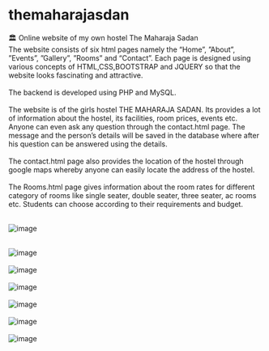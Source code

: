 # themaharajasdan
:classical_building:  Online website of my own hostel The Maharaja Sadan <br>
The website consists of six html pages namely the “Home”, ”About”, ”Events”, ”Gallery”, ”Rooms” and “Contact”. Each page is designed using various concepts of HTML,CSS,BOOTSTRAP and JQUERY so that the website looks fascinating and attractive. <br> <br>
The backend is developed using PHP and MySQL.<br><br>
The website is of the girls hostel THE MAHARAJA SADAN. Its provides a lot of information about the hostel, its facilities, room prices, events etc. Anyone can even ask any question through the contact.html page. The message and the person’s details will be saved in the database where after his question can be answered using the details. <br> <br>
The contact.html page also provides the location of the hostel through google maps whereby anyone can easily locate the address of the hostel. <br> <br>
The Rooms.html page gives information about the room rates for different category of rooms like single seater, double seater, three seater, ac rooms etc. Students can choose according to their requirements and budget. <br> <br>

![image](https://user-images.githubusercontent.com/26721853/31343571-a0f57210-ad2d-11e7-9f96-da73dd234bf7.png) <br> <br>

![image](https://user-images.githubusercontent.com/26721853/31343673-ecfdcaa4-ad2d-11e7-9bd7-f975dbefaf15.png) <br> <br>
![image](https://user-images.githubusercontent.com/26721853/31375816-6cf2e07c-adc0-11e7-99f0-7032c6904cb3.png) <br> <br>
![image](https://user-images.githubusercontent.com/26721853/31375929-ca9b610e-adc0-11e7-8c6d-5ea00d4128cc.png) <br> <br>
![image](https://user-images.githubusercontent.com/26721853/31444015-935b9aee-aeb8-11e7-82f4-314e5dec6c91.png) <br> <br>
![image](https://user-images.githubusercontent.com/26721853/31444102-d4ba2032-aeb8-11e7-8619-23d6129578a3.png) <br> <br>
![image](https://user-images.githubusercontent.com/26721853/31444196-26812f82-aeb9-11e7-82cf-48f7573d0d17.png)








